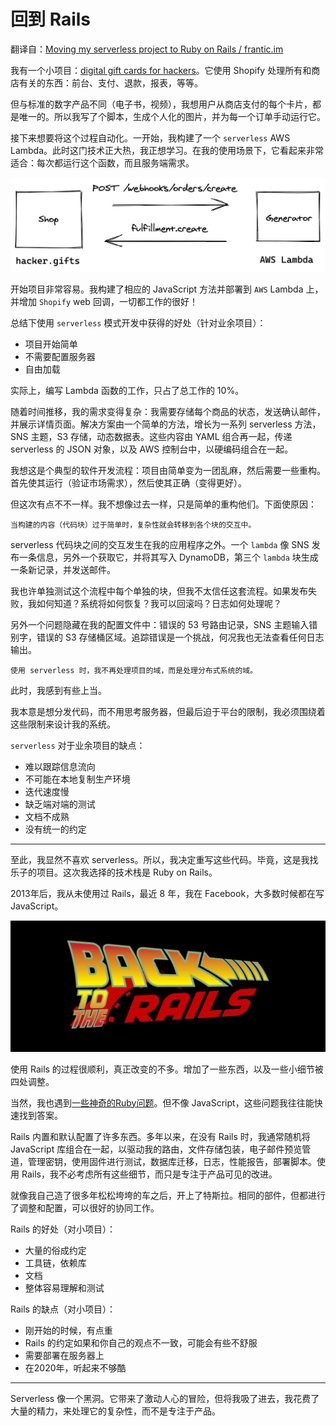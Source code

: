 # 回到 Rails



翻译自：[Moving my serverless project to Ruby on Rails / frantic.im](https://frantic.im/back-to-rails)





我有一个小项目：[digital gift cards for hackers](https://hacker.gifts/)。它使用 Shopify 处理所有和商店有关的东西：前台、支付、退款，报表，等等。



但与标准的数字产品不同（电子书，视频），我想用户从商店支付的每个卡片，都是唯一的。所以我写了个脚本，生成个人化的图片，并为每一个订单手动运行它。



接下来想要将这个过程自动化。一开始，我构建了一个 `serverless` AWS Lambda。此时这门技术正大热，我正想学习。在我的使用场景下，它看起来非常适合：每次都运行这个函数，而且服务端需求。



![img](./static/images/simple-lambda.png)



开始项目非常容易。我构建了相应的 JavaScript 方法并部署到 `AWS` Lambda 上，并增加 `Shopify` web 回调，一切都工作的很好！



总结下使用 `serverless` 模式开发中获得的好处（针对业余项目）：

- 项目开始简单
- 不需要配置服务器
- 自由加载



实际上，编写 Lambda 函数的工作，只占了总工作的 10%。



随着时间推移，我的需求变得复杂：我需要存储每个商品的状态，发送确认邮件，并展示详情页面。解决方案由一个简单的方法，增长为一系列 serverless 方法，SNS 主题，S3 存储，动态数据表。这些内容由 YAML 组合再一起，传递 serverless 的 JSON 对象，以及 AWS 控制台中，以硬编码组合在一起。



我想这是个典型的软件开发流程：项目由简单变为一团乱麻，然后需要一些重构。首先使其运行（验证市场需求），然后使其正确（变得更好）。



但这次有点不不一样。我不想像过去一样，只是简单的重构他们。下面使原因：



```
当构建的内容（代码块）过于简单时，复杂性就会转移到各个块的交互中。
```



serverless 代码块之间的交互发生在我的应用程序之外。一个 `lambda` 像 SNS 发布一条信息，另外一个获取它，并将其写入 DynamoDB，第三个 `lambda` 块生成一条新记录，并发送邮件。



我也许单独测试这个流程中每个单独的块，但我不太信任这套流程。如果发布失败，我如何知道？系统将如何恢复？我可以回滚吗？日志如何处理呢？



另外一个问题隐藏在我的配置文件中：错误的 53 号路由记录，SNS 主题输入错别字，错误的 S3 存储桶区域。追踪错误是一个挑战，何况我也无法查看任何日志输出。



```
使用 serverless 时，我不再处理项目的域，而是处理分布式系统的域。
```



此时，我感到有些上当。



我本意是想分发代码，而不用思考服务器，但最后迫于平台的限制，我必须围绕着这些限制来设计我的系统。



`serverless` 对于业余项目的缺点：

- 难以跟踪信息流向
- 不可能在本地复制生产环境
- 迭代速度慢
- 缺乏端对端的测试
- 文档不成熟
- 没有统一的约定



-----



至此，我显然不喜欢 serverless。所以，我决定重写这些代码。毕竟，这是我找乐子的项目。这次我选择的技术栈是 Ruby on Rails。



2013年后，我从未使用过 Rails，最近 8 年，我在 Facebook，大多数时候都在写 JavaScript。



![img](..\static\images\back_to_the_rails_logo.jpg)



使用 Rails 的过程很顺利，真正改变的不多。增加了一些东西，以及一些小细节被四处调整。



当然，我也遇到[一些神奇的Ruby问题](https://github.com/rails/rails/issues/38060)。但不像 JavaScript，这些问题我往往能快速找到答案。



Rails 内置和默认配置了许多东西。多年以来，在没有 Rails 时，我通常随机将 JavaScript 库组合在一起，以驱动我的路由，文件存储包装，电子邮件预览管道，管理密钥，使用固件进行测试，数据库迁移，日志，性能报告，部署脚本。使用 Rails，我不必考虑所有这些细节，而只是专注于产品可见的改进。



就像我自己造了很多年松松垮垮的车之后，开上了特斯拉。相同的部件，但都进行了调整和配置，可以很好的协同工作。



Rails 的好处（对小项目）：



- 大量的俗成约定
- 工具链，依赖库
- 文档
- 整体容易理解和测试



Rails 的缺点（对小项目）：



- 刚开始的时候，有点重
- Rails 的约定如果和你自己的观点不一致，可能会有些不舒服
- 需要部署在服务器上
- 在2020年，听起来不够酷



-----



Serverless 像一个黑洞。它带来了激动人心的冒险，但将我吸了进去，我花费了大量的精力，来处理它的复杂性，而不是专注于产品。





